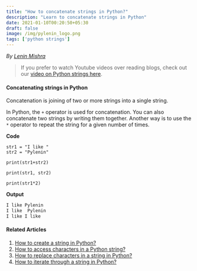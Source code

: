 ```yaml
---
title: "How to concatenate strings in Python?"
description: "Learn to concatenate strings in Python"
date: 2021-01-10T00:20:50+05:30
draft: false
image: /img/pylenin_logo.png
tags: ['python strings']
---
```

<div class="sharethis-inline-follow-buttons"></div>

*By [Lenin Mishra](https://www.pylenin.com/authors/#lenin-mishra)*

> If you prefer to watch Youtube videos over reading blogs, check out our [video on Python strings here](https://youtu.be/MXdNMo_f95I). 

#### Concatenating strings in Python

Concatenation is joining of two or more strings into a single string.

In Python, the `+` operator is used for concatenation. 
You can also concatenate two strings by writing them together.
Another way is to use the `*` operator to repeat the string for a given number of times.

**Code**

```python3
str1 = "I like "
str2 = "Pylenin"

print(str1+str2)

print(str1, str2)

print(str1*2)
```

**Output**

```bash
I like Pylenin
I like  Pylenin
I like I like 
```

#### Related Articles

1. [How to create a string in Python?](https://www.pylenin.com/blogs/create-string-python/)
2. [How to access characters in a Python string?](https://www.pylenin.com/blogs/access-characters-in-string/)
3. [How to replace characters in a string in Python?](https://www.pylenin.com/blogs/replace-string-characters-python/)
4. [How to iterate through a string in Python?](https://www.pylenin.com/blogs/iterating-through-python-string/)
